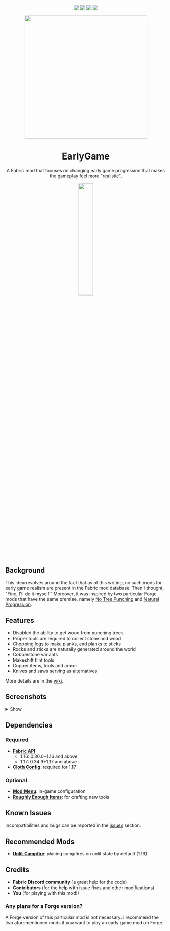 <p align="center">
<a href="https://github.com/JayCeeCreates/earlygame/blob/master/LICENSE"><img src="https://img.shields.io/github/license/jayceecreates/earlygame?style=for-the-badge"></a>
<img src="https://img.shields.io/badge/mc%20version-1.16--1.17-brightgreen?style=for-the-badge">
<img src="https://img.shields.io/badge/mod%20version-1.0.3-yellow?style=for-the-badge">
<a href="https://fabricmc.net"><img src="https://img.shields.io/badge/modloader-fabric-blue?style=for-the-badge"></a>
</p>

<p align="center">
  <img width="384" height="384" src="https://cdn.discordapp.com/attachments/669587583034064919/753223254474227762/icon.png">
</p>

<h1 align="center">EarlyGame</h1>
<p align="center">A Fabric mod that focuses on changing early game progression that makes the gameplay feel more "realistic".</p>

<p align="center"><a href="https://www.paypal.com/cgi-bin/webscr?return=https://github.com/JayCeeCreates/earlygame&amp;cn=Add+special+instructions+to+the+addon+author()&amp;business=jaycee.creates%40gmail.com&amp;bn=PP-DonationsBF:btn_donateCC_LG.gif:NonHosted&amp;cancel_return=https://github.com/JayCeeCreates/earlygame&amp;lc=US&amp;item_name=EarlyGame+(from+github.com)&amp;cmd=_donations&amp;rm=1&amp;no_shipping=1&amp;currency_code=USD" target="_blank"><img src="https://vetsupportusa.com/wp-content/uploads/donate-paypal-main-1.png" width=30%></a></p>

## Background

This idea revolves around the fact that as of this writing, no such mods for early game realism are present in the Fabric mod database. Then I thought, "Fine, I'll do it myself." Moreover, it was inspired by two particular Forge mods that have the same premise, namely [No Tree Punching](https://www.curseforge.com/minecraft/mc-mods/no-tree-punching) and [Natural Progression](https://www.curseforge.com/minecraft/mc-mods/natural-progressions).

## Features

- Disabled the ability to get wood from punching trees
- Proper tools are required to collect stone and wood
- Chopping logs to make planks, and planks to sticks
- Rocks and sticks are naturally generated around the world
- Cobblestone variants
- Makeshift flint tools
- Copper items, tools and armor
- Knives and saws serving as alternatives

More details are in the [wiki](https://github.com/JayCeeCreates/earlygame/wiki).

## Screenshots

<details><summary>Show</summary>
<p align="center">
<img width="640" height="360" src="https://media.discordapp.net/attachments/807114433787854868/810885401043533824/2021-02-15_22.26.53.png">
<img width="640" height="360" src="https://media.discordapp.net/attachments/807114433787854868/810885396292042822/2021-02-15_22.34.08.png">
<img width="640" height="360" src="https://media.discordapp.net/attachments/807114433787854868/810886920053194782/2021-02-15_22.19.59.png">
<img width="640" height="360" src="https://media.discordapp.net/attachments/807114433787854868/810885400595922954/2021-02-15_22.18.33.png">
</p>
</details>

## Dependencies

### Required

- **[Fabric API](https://www.curseforge.com/minecraft/mc-mods/fabric-api)**
  - 1.16: 0.30.0+1.16 and above
  - 1.17: 0.34.9+1.17 and above
- **[Cloth Config](https://www.curseforge.com/minecraft/mc-mods/cloth-config)**: required for 1.17

### Optional

- **[Mod Menu](https://www.curseforge.com/minecraft/mc-mods/modmenu)**: in-game configuration
- **[Roughly Enough Items](https://www.curseforge.com/minecraft/mc-mods/roughly-enough-items)**: for crafting new tools

## Known Issues

Incompatibilities and bugs can be reported in the [issues](https://github.com/JayCeeCreates/earlygame/issues) section.

## Recommended Mods

- **[Unlit Campfire](https://www.curseforge.com/minecraft/mc-mods/unlit-campfire)**: placing campfires on unlit state by default (1.16)

## Credits

- **Fabric Discord community** (a great help for the code)
- **Contributors** (for the help with issue fixes and other modifications)
- **You** (for playing with this mod!)

### Any plans for a Forge version?

A Forge version of this particular mod is not necessary. I recommend the two aforementioned mods if you want to play an early game mod on Forge.